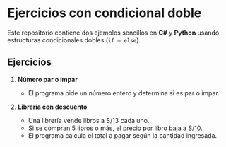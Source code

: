 # Ejercicios con condicional doble

Este repositorio contiene dos ejemplos sencillos en **C#** y **Python** usando estructuras condicionales dobles (`if – else`).

## Ejercicios
1. **Número par o impar**  
   - El programa pide un número entero y determina si es par o impar.

2. **Librería con descuento**  
   - Una librería vende libros a S/13 cada uno.  
   - Si se compran 5 libros o más, el precio por libro baja a S/10.  
   - El programa calcula el total a pagar según la cantidad ingresada.

